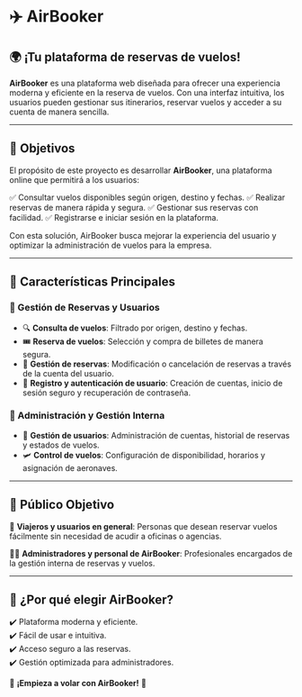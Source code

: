 # ✈️ AirBooker

## 🌍 ¡Tu plataforma de reservas de vuelos!

**AirBooker** es una plataforma web diseñada para ofrecer una experiencia moderna y eficiente en la reserva de vuelos. Con una interfaz intuitiva, los usuarios pueden gestionar sus itinerarios, reservar vuelos y acceder a su cuenta de manera sencilla.

---

## 🎯 Objetivos

El propósito de este proyecto es desarrollar **AirBooker**, una plataforma online que permitirá a los usuarios:

✅ Consultar vuelos disponibles según origen, destino y fechas.
✅ Realizar reservas de manera rápida y segura.
✅ Gestionar sus reservas con facilidad.
✅ Registrarse e iniciar sesión en la plataforma.

Con esta solución, AirBooker busca mejorar la experiencia del usuario y optimizar la administración de vuelos para la empresa.

---

## 🚀 Características Principales

### 🛫 Gestión de Reservas y Usuarios

- 🔍 **Consulta de vuelos**: Filtrado por origen, destino y fechas.
- 🎟️ **Reserva de vuelos**: Selección y compra de billetes de manera segura.
- 🔄 **Gestión de reservas**: Modificación o cancelación de reservas a través de la cuenta del usuario.
- 🔑 **Registro y autenticación de usuario**: Creación de cuentas, inicio de sesión seguro y recuperación de contraseña.

### 🏢 Administración y Gestión Interna

- 👥 **Gestión de usuarios**: Administración de cuentas, historial de reservas y estados de vuelos.
- 🛩️ **Control de vuelos**: Configuración de disponibilidad, horarios y asignación de aeronaves.

---

## 🎯 Público Objetivo

🎒 **Viajeros y usuarios en general**: Personas que desean reservar vuelos fácilmente sin necesidad de acudir a oficinas o agencias.

👨‍💼 **Administradores y personal de AirBooker**: Profesionales encargados de la gestión interna de reservas y vuelos.

---

## 📌 ¿Por qué elegir AirBooker? 

✔️ Plataforma moderna y eficiente.  
✔️ Fácil de usar e intuitiva.  
✔️ Acceso seguro a las reservas.  
✔️ Gestión optimizada para administradores.  

🌟 **¡Empieza a volar con AirBooker!** 🌟
